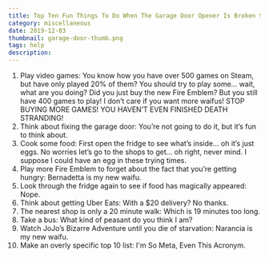 ```yaml
---
title: Top Ten Fun Things To Do When The Garage Door Opener Is Broken So You Can’t Get Your Car Out, Leaving You Stuck At Home
category: miscellaneous
date: 2019-12-03
thumbnail: garage-door-thumb.png
tags: help
description:
---
```


1. Play video games: You know how you have over 500 games on Steam, but have only played 20% of them? You should try to play some… wait, what are you doing? Did you just buy the new Fire Emblem? But you still have 400 games to play! I don’t care if you want more waifus! STOP BUYING MORE GAMES! YOU HAVEN’T EVEN FINISHED DEATH STRANDING!
2. Think about fixing the garage door: You’re not going to do it, but it’s fun to think about.
3. Cook some food: First open the fridge to see what’s inside... oh it’s just eggs. No worries let’s go to the shops to get... oh right, never mind. I suppose I could have an egg in these trying times.
4. Play more Fire Emblem to forget about the fact that you’re getting hungry: Bernadetta is my new waifu.
5. Look through the fridge again to see if food has magically appeared: Nope.
6. Think about getting Uber Eats: With a $20 delivery? No thanks.
7. The nearest shop is only a 20 minute walk: Which is 19 minutes too long.
8. Take a bus: What kind of peasant do you think I am?
9. Watch JoJo’s Bizarre Adventure until you die of starvation: Narancia is my new waifu.
10. Make an overly specific top 10 list: I'm So Meta, Even This Acronym.

